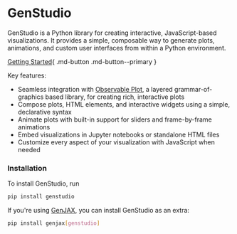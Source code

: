 # GenStudio

GenStudio is a Python library for creating interactive, JavaScript-based visualizations. It provides a simple, composable way to generate plots, animations, and custom user interfaces from within a Python environment.

[Getting Started](quickstart.py){ .md-button  .md-button--primary }

Key features:

- Seamless integration with [Observable Plot](https://observablehq.com/plot/), a layered grammar-of-graphics based library, for creating rich, interactive plots
- Compose plots, HTML elements, and interactive widgets using a simple, declarative syntax
- Animate plots with built-in support for sliders and frame-by-frame animations
- Embed visualizations in Jupyter notebooks or standalone HTML files
- Customize every aspect of your visualization with JavaScript when needed

### Installation

To install GenStudio, run

```bash
pip install genstudio
```

If you're using [GenJAX](https://genjax.gen.dev), you can install GenStudio as an extra:

```bash
pip install genjax[genstudio]
```
